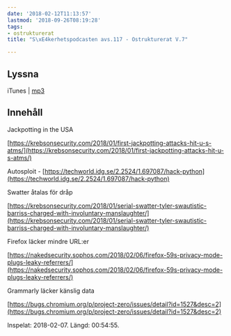 ```yaml
---
date: '2018-02-12T11:13:57'
lastmod: '2018-09-26T08:19:28'
tags:
- ostrukturerat
title: "S\xE4kerhetspodcasten avs.117 - Ostrukturerat V.7"

---
```

## Lyssna

iTunes \| [mp3](http://traffic.libsyn.com/sakerhetspodcasten/Ostrukturerat_2018-02-07.mp3)

## Innehåll

Jackpotting in the USA

[https://krebsonsecurity.com/2018/01/first-jackpotting-attacks-hit-u-s-atms/](https://krebsonsecurity.com/2018/01/first-jackpotting-attacks-hit-u-s-atms/)

Autosploit - [https://techworld.idg.se/2.2524/1.697087/hack-python](https://techworld.idg.se/2.2524/1.697087/hack-python)

Swatter åtalas för dråp

[https://krebsonsecurity.com/2018/01/serial-swatter-tyler-swautistic-barriss-charged-with-involuntary-manslaughter/](https://krebsonsecurity.com/2018/01/serial-swatter-tyler-swautistic-barriss-charged-with-involuntary-manslaughter/)

Firefox läcker mindre URL:er

[https://nakedsecurity.sophos.com/2018/02/06/firefox-59s-privacy-mode-plugs-leaky-referrers/](https://nakedsecurity.sophos.com/2018/02/06/firefox-59s-privacy-mode-plugs-leaky-referrers/)

Grammarly läcker känslig data

[https://bugs.chromium.org/p/project-zero/issues/detail?id=1527&desc=2](https://bugs.chromium.org/p/project-zero/issues/detail?id=1527&desc=2)

Inspelat: 2018-02-07. Längd: 00:54:55.



